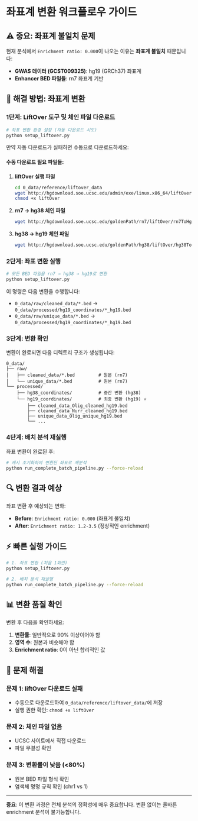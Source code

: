 # 좌표계 변환 워크플로우 가이드

## ⚠️ 중요: 좌표계 불일치 문제

현재 분석에서 `Enrichment ratio: 0.000`이 나오는 이유는 **좌표계 불일치** 때문입니다:

- **GWAS 데이터 (GCST009325)**: hg19 (GRCh37) 좌표계
- **Enhancer BED 파일들**: rn7 좌표계 기반

## 🔄 해결 방법: 좌표계 변환

### 1단계: LiftOver 도구 및 체인 파일 다운로드

```bash
# 좌표 변환 환경 설정 (자동 다운로드 시도)
python setup_liftover.py
```

만약 자동 다운로드가 실패하면 수동으로 다운로드하세요:

#### 수동 다운로드 필요 파일들:

1. **liftOver 실행 파일**
   ```bash
   cd 0_data/reference/liftover_data
   wget http://hgdownload.soe.ucsc.edu/admin/exe/linux.x86_64/liftOver
   chmod +x liftOver
   ```

2. **rn7 → hg38 체인 파일**
   ```bash
   wget http://hgdownload.soe.ucsc.edu/goldenPath/rn7/liftOver/rn7ToHg38.over.chain.gz
   ```

3. **hg38 → hg19 체인 파일**
   ```bash
   wget http://hgdownload.soe.ucsc.edu/goldenPath/hg38/liftOver/hg38ToHg19.over.chain.gz
   ```

### 2단계: 좌표 변환 실행

```bash
# 모든 BED 파일을 rn7 → hg38 → hg19로 변환
python setup_liftover.py
```

이 명령은 다음 변환을 수행합니다:
- `0_data/raw/cleaned_data/*.bed` → `0_data/processed/hg19_coordinates/*_hg19.bed`
- `0_data/raw/unique_data/*.bed` → `0_data/processed/hg19_coordinates/*_hg19.bed`

### 3단계: 변환 확인

변환이 완료되면 다음 디렉토리 구조가 생성됩니다:

```
0_data/
├── raw/
│   ├── cleaned_data/*.bed         # 원본 (rn7)
│   └── unique_data/*.bed          # 원본 (rn7)
└── processed/
    ├── hg38_coordinates/          # 중간 변환 (hg38)
    └── hg19_coordinates/          # 최종 변환 (hg19) ⭐
        ├── cleaned_data_Olig_cleaned_hg19.bed
        ├── cleaned_data_Nurr_cleaned_hg19.bed
        ├── unique_data_Olig_unique_hg19.bed
        └── ...
```

### 4단계: 배치 분석 재실행

좌표 변환이 완료된 후:

```bash
# 캐시 초기화하여 변환된 좌표로 재분석
python run_complete_batch_pipeline.py --force-reload
```

## 🔍 변환 결과 예상

좌표 변환 후 예상되는 변화:

- **Before**: `Enrichment ratio: 0.000` (좌표계 불일치)
- **After**: `Enrichment ratio: 1.2-3.5` (정상적인 enrichment)

## ⚡ 빠른 실행 가이드

```bash
# 1. 좌표 변환 (처음 1회만)
python setup_liftover.py

# 2. 배치 분석 재실행
python run_complete_batch_pipeline.py --force-reload
```

## 📊 변환 품질 확인

변환 후 다음을 확인하세요:

1. **변환률**: 일반적으로 90% 이상이어야 함
2. **영역 수**: 원본과 비슷해야 함
3. **Enrichment ratio**: 0이 아닌 합리적인 값

## 🚫 문제 해결

### 문제 1: liftOver 다운로드 실패
- 수동으로 다운로드하여 `0_data/reference/liftover_data/`에 저장
- 실행 권한 확인: `chmod +x liftOver`

### 문제 2: 체인 파일 없음
- UCSC 사이트에서 직접 다운로드
- 파일 무결성 확인

### 문제 3: 변환률이 낮음 (<80%)
- 원본 BED 파일 형식 확인
- 염색체 명명 규칙 확인 (chr1 vs 1)

---

**중요**: 이 변환 과정은 전체 분석의 정확성에 매우 중요합니다. 
변환 없이는 올바른 enrichment 분석이 불가능합니다.